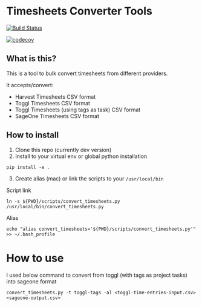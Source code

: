 # Timesheets Converter Tools

[![Build Status](https://travis-ci.com/lucernae/timesheets-converter.svg?branch=master)](https://travis-ci.com/lucernae/timesheets-converter)

[![codecov](https://codecov.io/gh/lucernae/timesheets-converter/branch/master/graph/badge.svg)](https://codecov.io/gh/lucernae/timesheets-converter)

## What is this?

This is a tool to bulk convert timesheets from different providers.

It accepts/convert:

- Harvest Timesheets CSV format
- Toggl Timesheets CSV format
- Toggl Timesheets (using tags as task) CSV format
- SageOne Timesheets CSV format

## How to install

1. Clone this repo (currently dev version)
2. Install to your virtual env or global python installation

```
pip install -e .
```

3. Create alias (mac) or link the scripts to your `/usr/local/bin`

Script link

```
ln -s ${PWD}/scripts/convert_timesheets.py /usr/local/bin/convert_timesheets.py
```

Alias

```
echo "alias convert_timesheets='${PWD}/scripts/convert_timesheets.py'" >> ~/.bash_profile
```


# How to use

I used below command to convert from toggl (with tags as project tasks) into sageone format

```
convert_timesheets.py -t toggl-tags -al <toggl-time-entries-input.csv> <sageone-output.csv>
```

